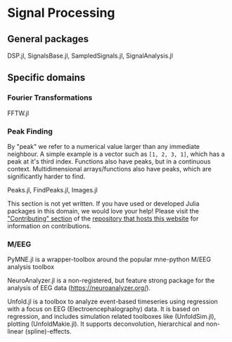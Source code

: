 # Signal Processing
## General packages
DSP.jl, SignalsBase.jl, SampledSignals.jl, SignalAnalysis.jl

## Specific domains
### Fourier Transformations
FFTW.jl

### Peak Finding
By "peak" we refer to a numerical value larger than any immediate neighbour. A simple example is a 
vector such as `[1, 2, 3, 1]`, which has a peak at it's third index. Functions also have peaks, but in a 
continuous context. Multidimensional arrays/functions also have peaks, which are significantly harder to find.  

Peaks.jl, FindPeaks.jl, Images.jl

This section is not yet written. If you have used or developed Julia packages in this domain, we would love your help! Please visit the ["Contributing" section](https://github.com/JuliaPackageComparisons/JuliaPackageComparisons.github.io#contributing) of the [repository that hosts this website](https://github.com/JuliaPackageComparisons/JuliaPackageComparisons.github.io) for information on contributions.

### M/EEG
PyMNE.jl is a wrapper-toolbox around the popular mne-python M/EEG analysis toolbox

NeuroAnalyzer.jl is a non-registered, but feature strong package for the analysis of EEG data (https://neuroanalyzer.org/).

Unfold.jl is a toolbox to analyze event-based timeseries using regression with a focus on EEG (Electroencephalography) data. It is based on regression, and includes simulation related toolboxes like (UnfoldSim.jl), plotting (UnfoldMakie.jl). It supports deconvolution, hierarchical and non-linear (spline)-effects.
